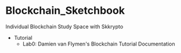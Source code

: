 # Blockchain_Sketchbook
Individual Blockchain Study Space with Skkrypto

 * Tutorial
   - Lab0: Damien van Flymen's Blockchain Tutorial Documentation
